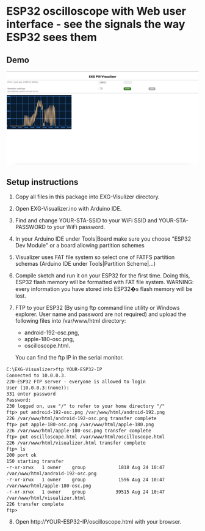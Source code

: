 # ESP32 oscilloscope with Web user interface - see the signals the way ESP32 sees them

## Demo
![image info](.assests/../assets/Random%20analog.png)

## Setup instructions

1. Copy all files in this package into EXG-Visulizer directory.
2. Open EXG-Visualizer.ino with Arduino IDE.
3. Find and change YOUR-STA-SSID to your WiFi SSID and YOUR-STA-PASSWORD to your WiFi password.
4. In your Arduino IDE under Tools|Board make sure you choose "ESP32 Dev Module" or a board allowing partition schemes
5. Visualizer uses FAT file system so select one of FATFS partition schemas (Arduino IDE under Tools|Partition Scheme|...)
6. Compile sketch and run it on your ESP32 for the first time. Doing this, ESP32 flash memory will be formatted with FAT file system. WARNING: every information you have stored into ESP32�s flash memory will be lost.
7. FTP to your ESP32 (By using ftp command line utility or Windows explorer. User name and password are not required) and upload the following files into /var/www/html directory:

   - android-192-osc.png,
   - apple-180-osc.png,
   - oscilloscope.html.
  
   You can find the ftp IP in the serial monitor.
```
C:\EXG-Visualizer>ftp YOUR-ESP32-IP
Connected to 10.0.0.3.
220-ESP32 FTP server - everyone is allowed to login
User (10.0.0.3:(none)):
331 enter password
Password:
230 logged on, use "/" to refer to your home directory "/"
ftp> put android-192-osc.png /var/www/html/android-192.png
226 /var/www/html/android-192-osc.png transfer complete
ftp> put apple-180-osc.png /var/www/html/apple-180.png
226 /var/www/html/apple-180-osc.png transfer complete
ftp> put oscilloscope.html /var/www/html/oscilloscope.html
226 /var/www/html/visualizer.html transfer complete
ftp> ls
200 port ok
150 starting transfer
-r-xr-xrwx   1 owner    group            1818 Aug 24 10:47      /var/www/html/android-192-osc.png
-r-xr-xrwx   1 owner    group            1596 Aug 24 10:47      /var/www/html/apple-180-osc.png
-r-xr-xrwx   1 owner    group           39515 Aug 24 10:47      /var/www/html/visualizer.html
226 transfer complete
ftp>
```

8. Open http://YOUR-ESP32-IP/oscilloscope.html with your browser.

